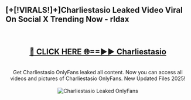<h2>[+[!VIRALS!]+]Charliestasio Leaked Video Viral On Social X Trending Now - rldax</h2>
<br>
<div align="center">
<h2><a href="https://libra.edu.pl?Charliestasio" rel="nofollow">🔴 CLICK HERE 🌐==►► Charliestasio</a></h2>
<br>
Get Charliestasio OnlyFans leaked all content. Now you can access all videos and pictures of Charliestasio OnlyFans. New Updated Files 2025!
<br>
<br>
<a href="https://libra.edu.pl?Charliestasio" rel="nofollow" data-target="animated-image.originalLink"><img src="https://i.ibb.co.com/WyWwxjT/player-gif2.gif" alt="Charliestasio Leaked OnlyFans" style="max-width: 100%; display: inline-block;" data-target="animated-image.originalImage"></a>
</div>
<br>